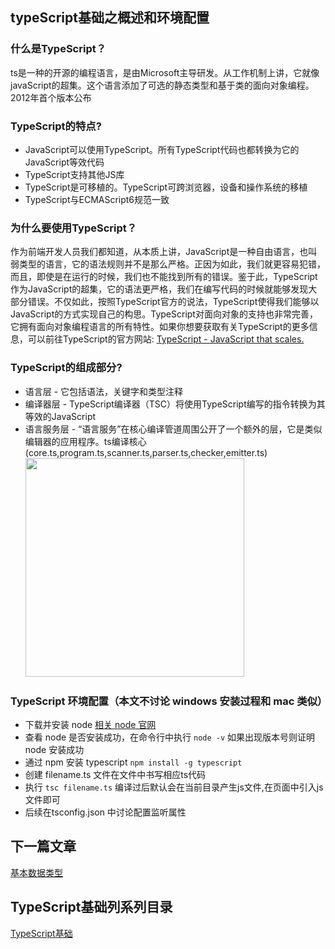 ## typeScript基础之概述和环境配置

### 什么是TypeScript？<br/>
  ts是一种的开源的编程语言，是由Microsoft主导研发。从工作机制上讲，它就像javaScript的超集。这个语言添加了可选的静态类型和基于类的面向对象编程。2012年首个版本公布


### TypeScript的特点?
  - JavaScript可以使用TypeScript。所有TypeScript代码也都转换为它的JavaScript等效代码
  - TypeScript支持其他JS库
  - TypeScript是可移植的。TypeScript可跨浏览器，设备和操作系统的移植
  - TypeScript与ECMAScript6规范一致

### 为什么要使用TypeScript？<br/>
  作为前端开发人员我们都知道，从本质上讲，JavaScript是一种自由语言，也叫弱类型的语言，它的语法规则并不是那么严格。正因为如此，我们就更容易犯错，而且，即使是在运行的时候，我们也不能找到所有的错误。鉴于此，TypeScript作为JavaScript的超集，它的语法更严格，我们在编写代码的时候就能够发现大部分错误。不仅如此，按照TypeScript官方的说法，TypeScript使得我们能够以JavaScript的方式实现自己的构思。TypeScript对面向对象的支持也非常完善，它拥有面向对象编程语言的所有特性。如果你想要获取有关TypeScript的更多信息，可以前往TypeScript的官方网站: <a href="http://www.typescriptlang.org/">TypeScript - JavaScript that scales.</a>

### TypeScript的组成部分?
  - 语言层 - 它包括语法，关键字和类型注释
  - 编译器层 - TypeScript编译器（TSC）将使用TypeScript编写的指令转换为其等效的JavaScript
  - 语言服务层 - “语言服务”在核心编译管道周围公开了一个额外的层，它是类似编辑器的应用程序。ts编译核心(core.ts,program.ts,scanner.ts,parser.ts,checker,emitter.ts)<br/>
<image src="https://github.com/MarsPen/-notes-summary/blob/master/images/ts-lang.png" width="350"></image>

### TypeScript 环境配置（本文不讨论 windows 安装过程和 mac 类似）
 - 下载并安装 node <a href="https://nodejs.org/en/">相关 node 官网</a>
 - 查看 node 是否安装成功，在命令行中执行 `node -v` 如果出现版本号则证明 node 安装成功 
 - 通过 npm 安装 typescript `npm install -g typescript` 
 - 创建 filename.ts 文件在文件中书写相应ts代码
 - 执行 `tsc filename.ts` 编译过后默认会在当前目录产生js文件,在页面中引入js文件即可
 - 后续在tsconfig.json 中讨论配置监听属性


## 下一篇文章
<a href='https://github.com/MarsPen/-notes-summary/blob/master/typescript/baseDataType.md'>基本数据类型</a>

## TypeScript基础列系列目录
<a href='https://github.com/MarsPen/-notes-summary/blob/master/typescript/index.md'>TypeScript基础</a>




